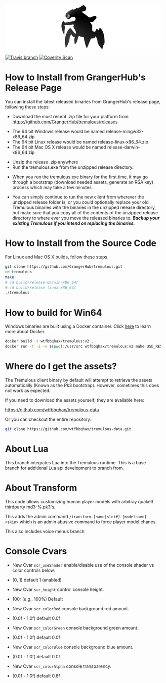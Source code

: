 ![Wtfbbqhax/Tremulous/tremulous-banner.jpg](misc/tremulous-banner.jpg)

[![Travis branch](https://travis-ci.org/wtfbbqhax/tremulous.svg?branch=lua)](https://travis-ci.org/wtfbbqhax/tremulous)
[![Coverity Scan](https://img.shields.io/coverity/scan/9866.svg?maxAge=3600)](https://scan.coverity.com/projects/wtfbbqhax-tremulous)

# How to Install from GrangerHub's Release Page

You can install the latest released binaries from GrangerHub's release page,
following these steps:

* Download the most recent .zip file for your platform from https://github.com/GrangerHub/tremulous/releases
 - The 64 bit Windows release would be named release-mingw32-x86_64.zip
 - The 64 bit Linux release would be named release-linux-x86_64.zip
 - The 64 bit Mac OS X release would be named release-darwin-x86_64.zip
* Unzip the release .zip anywhere
* Run the tremulous.exe from the unzipped release directory.
 - When you run the tremulous.exe binary for the first time, it may go through a bootstrap (download needed assets, generate an RSA key) process which may take a few minutes.
* You can simply continue to run the new client from wherever the unzipped release folder is, or you could optionally replace your old Tremulous binaries with the binaries in the unzipped release directory, but make sure that you copy all of the contents of the unzipped release directory to where ever you move the released binaries to.  **_Backup your existing Tremulous if you intend on replacing the binaries._**

# How to Install from the Source Code

For Linux and Mac OS X builds, follow these steps.

```bash
git clone https://github.com/GrangerHub/tremulous.git
cd tremulous
make
# cd build/release-darwin-x86_64/
# cd build/release-linux-x86_64/
./tremulous
```

# How to build for Win64

Windows binaries are built using a Docker container.
Click [here](https://www.docker.com/) to learn more about Docker.

```bash
docker build -t wtfbbqhax/tremulous:v2 .
docker run -t -i -v $(pwd):/usr/src wtfbbqhax/tremulous:v2 make USE_RESTCLIENT=1 USE_INTERNAL_LUA=1 PLATFORM=mingw32
```

# Where do I get the assets?

The Tremulous client binary by default will attempt to retrieve the assets automatically (Known as the Pk3 bootstrap).
However, sometimes this does not work as expected.

If you need to download the assets yourself; they are available here:

https://github.com/wtfbbqhax/tremulous-data

Or you can checkout the entire repository:

```bash
git clone https://github.com/wtfbbqhax/tremulous-data.git
```

# About Lua

This branch integrates Lua into the Tremulous runtime. This is a base branch for additional Lua api development to branch from.

# About Transform

This code allows customizing human player models with arbitray quake3 thirdparty md3-%.pk3's.

This adds the admin command `/transform [name|slot#] [modelname] <skin>` which is an admin abusive command to
force player model chanes.

This also includes voice menus branch


# Console Cvars

* New Cvar `scr_useShader` enable/disable use of the console shader vs color controls below. 
 - (0, 1) default 1 (enabled)
* New Cvar `scr_height` control console height.
 - 100: (e.g., 100%) Default
* New Cvar `scr_colorRed` console background red amount.
 - (0.0f - 1.0f) default 0.0f
* New Cvar `scr_colorGreen` console background green amount.
 - (0.0f - 1.0f) default 0.0f
* New Cvar `scr_colorBlue` console background blue amount.
 - (0.0f - 1.0f) default 0.0f
* New Cvar `scr_colorAlpha` console transparency.
 - (0.0f - 1.0f) default 0.8f
